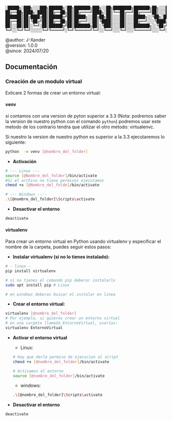 ```
░█████╗░███╗░░░███╗██████╗░██╗███████╗███╗░░██╗████████╗███████╗██╗░░░██╗██╗██████╗░████████╗██╗░░░██╗░█████╗░██╗░░░░░
██╔══██╗████╗░████║██╔══██╗██║██╔════╝████╗░██║╚══██╔══╝██╔════╝██║░░░██║██║██╔══██╗╚══██╔══╝██║░░░██║██╔══██╗██║░░░░░
███████║██╔████╔██║██████╦╝██║█████╗░░██╔██╗██║░░░██║░░░█████╗░░╚██╗░██╔╝██║██████╔╝░░░██║░░░██║░░░██║███████║██║░░░░░
██╔══██║██║╚██╔╝██║██╔══██╗██║██╔══╝░░██║╚████║░░░██║░░░██╔══╝░░░╚████╔╝░██║██╔══██╗░░░██║░░░██║░░░██║██╔══██║██║░░░░░
██║░░██║██║░╚═╝░██║██████╦╝██║███████╗██║░╚███║░░░██║░░░███████╗░░╚██╔╝░░██║██║░░██║░░░██║░░░╚██████╔╝██║░░██║███████╗
╚═╝░░╚═╝╚═╝░░░░░╚═╝╚═════╝░╚═╝╚══════╝╚═╝░░╚══╝░░░╚═╝░░░╚══════╝░░░╚═╝░░░╚═╝╚═╝░░╚═╝░░░╚═╝░░░░╚═════╝░╚═╝░░╚═╝╚══════╝
```

@author: J-Xander<br>
@version: 1.0.0<br>
@since:  2024/07/20

## Documentación
### Creación de un modulo virtual
Exlicare 2 formas de crear un entorno virtual:

#### venv
si contamos con una version de pyton superior a 3.3 (Nota: podremos saber la version de nuestro python con el comando `python`) podremos usar este metodo de los contrario tendra que utilizar el otro metodo: virtualenvc.

Si nuestro la version de nuestro python es superior a la 3.3 ejecutaremos lo siguiente:
```sh
python  -m venv [@nombre_del_folder]
```
-  __Activación__
```sh
# --- Linux ---
source [@Nombre_del_folder]/bin/activate
#Si el archivo no tiene permisos ejecutamos
chmod +x [@Nombre_del_folde]/bin/activate

# --- Windows ----
.\[@nombre_del_folder]\Scripts\activate
```

- __Desactivar el entorno__
```sh
deactivate
```

#### virtualenv
Para crear un entorno virtual en Python usando virtualenv y especificar el nombre de la carpeta, puedes seguir estos pasos:

- __Instalar virtualenv (si no lo tienes instalado):__
```sh
# - linux -
pip install virtualenv

# si no tienes el comando pip deberar instalarlo
sudo apt install pip # Linux

# en windows deberas buscar el instalar en linea
```

- __Crear el entorno virtual:__
```sh
virtualenv [@nombre_del_folder]
# Por ejemplo, si quieres crear un entorno virtual 
# en una carpeta llamada EntornoVirtual, usarías:
virtualenv EntornoVirtual
```
- __Activar el entorno virtual__
    - Linux:
    ```sh
    # Hay que darle permiso de ejecucion al script
    chmod +x [@nombre_del_folder]/bin/activate

    # Activamos el entorno
    source [@nombre_del_folder]/bin/activate
    ```

    - windows:
    ```sh
    .\[@nombre_del_folder]\Scripts\activate
    ```

- __Desactivar el entorno__
```sh
deactivate
```
